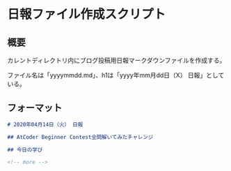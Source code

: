 # 日報ファイル作成スクリプト

## 概要

カレントディレクトリ内にブログ投稿用日報マークダウンファイルを作成する。

ファイル名は「yyyymmdd.md」、h1は「yyyy年mm月dd日（X） 日報」としている。

## フォーマット

```md
# 2020年04月14日（火） 日報

## AtCoder Beginner Contest全問解いてみたチャレンジ

## 今日の学び

<!-- more -->

```
